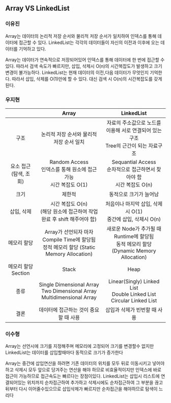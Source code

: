 ## Array VS LinkedList
### 이유진

Array는 데이터의 논리적 저장 순서와 물리적 저장 순서가 일치하여 인덱스를 통해 데이터에 접근할 수 있다. LinkedList는 각각의 데이터들이 자신의 이전과 이후에 오는 데이터를 기억하고 있다.

Array는 데이터가 연속적으로 저장되어있어 인덱스를 통해 데이터에 한 번에 접근할 수 있다. 따라서 검색 속도가 빠르지만, 삽입, 삭제시 O(n)의 시간복잡도가 발생하고 크기 변경이 불가능하다.
LinkedList는 현재 데이터의 이전,다음 데이터가 무엇인지 기억한다. 따라서 삽입, 삭제를 O(1)만에 할 수 있다. 대신 검색 시 O(n)의 시간복잡도를 갖게 된다.

### 우지현

|                              |                            Array                             |                          LinkedList                          |
| :--------------------------: | :----------------------------------------------------------: | :----------------------------------------------------------: |
|             구조             |           논리적 저장 순서와 물리적 저장 순서 일치           | 자료의 주소값으로 노드를 이용해 서로 연결되어 있는 구조<br />Tree의 근간이 되는 자료구조 |
| 요소 접근 <br />(탐색, 조회) | Random Access<br />인덱스를 통해 원소에 접근 가능<br />시간 복잡도 O(1) | Sequantial Access<br />순차적으로 접근하면서 찾아야 함<br />시간 복잡도 O(n) |
|             크기             |                            제한적                            |                    동적으로 크기가 늘어남                    |
|          삽입, 삭제          | 시간 복잡도 O(n)<br />(해당 원소에 접근하여 작업 완료 후 shift 해주어야 함) | 처음이나 마지막 삽입, 삭제시 O(1)<br />중간에 삽입, 삭제시 O(n) |
|         메모리 할당          | Array가 선언되자 마자 Compile Time에 할당됨<br />정적 메모리 할당 (Static Memory Allocation) | 새로운 Node가 추가될 때 Runtime에 할당됨<br />동적 메모리 할당 (Dynamic Memory Allocation) |
|     메모리 할당 Section      |                            Stack                             |                             Heap                             |
|             종류             | Single Dimensional Array<br />Two Dimensional Array<br />Multidimensional Array | Linear(Singly) Linked List<br />Double Linked List<br />Circular Linked List |
|             결론             |            데이터에 접근하는 것이 중요할 때 사용             |                 삽입과 삭제가 빈번할 때 사용                 |

### 이수형

Array는 선언시에 크기를 지정해주며 메모리에 고정되어 크기를 변경할수 없지만 LinkedList는 데이터를 삽입할때마다 동적으로 크기가 증가한다

Array는 중간에 삽입연산을 하려면 기존 데이터의 위치를 모두 뒤로 이동시키고 넣어야하고 삭제시 모두 앞으로 당겨주는 연산을 해야 하므로 비효율적이지만 인덱스에 바로 접근이 가능하므로 접근속도는 빠르다는 장점이있다. LinkedList는 삽입시 리스트에 연결되어있는 위치까지 순차접근하여 추가하고 삭제시에도 순차접근하여 그 부분을 끊고 뒤부터 다시 이어줄수있으므로 삽입삭제가 빠르지만 순차접근을 해야하므로 탐색이 느리다

### 
